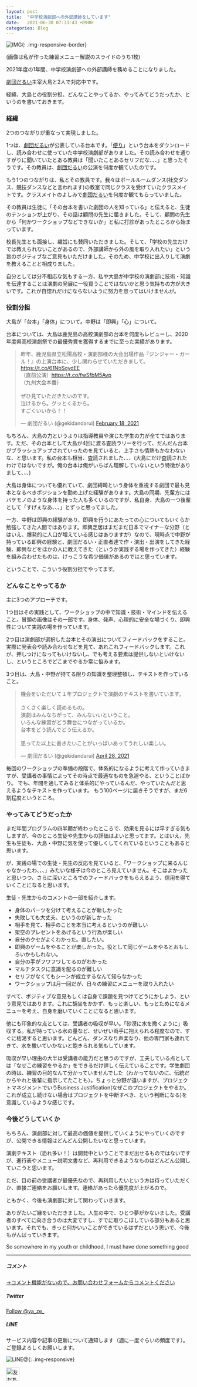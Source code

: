 ```yaml
---
layout: post
title:  "中学校演劇部への外部講師をしています"
date:   2021-06-30 07:33:43 +0900
categories: Blog
---
```


![IMG]({{site.baseurl}}/img/20210630_01.png){: .img-responsive-border} 

(画像は私が作った練習メニュー解説のスライドのうち1枚)

2021年度の1年間、中学校演劇部への外部講師を務めることになりました。

[劇団だるい](https://www.gekidandarui.com/)主宰大島と2人で対応中です。

経緯、大島との役割分担、どんなことやってるか、やってみてどうだったか、というのを書いておきます。

### 経緯

2つのつながりが重なって実現しました。

1つは、[劇団だるい](https://www.gekidandarui.com/)が公表している台本です。「[便り](https://www.gekidandarui.com/text/010-this-planet-is-ours/tayori/)」という台本をダウンロードし、読み合わせに使っていた中学校演劇部がありました。その読み合わせを通りすがりに聞いていたとある教員は「聞いたことあるセリフだな、、、」と思ったそうです。その教員は、[劇団だるい](https://www.gekidandarui.com/)の公演を何度か観ていたのです。

もう1つのつながりは、私とその教員です。我々はボールルームダンス(社交ダンス、競技ダンスなどと言われます)の教室で同じクラスを受けていたクラスメイトです。クラスメイトのよしみで[劇団だるい](https://www.gekidandarui.com/)を何度か観てもらっていました。

その教員は生徒に「その台本を書いた劇団の人を知っている」と伝えると、生徒のテンションが上がり、その話は顧問の先生に届きました。そして、顧問の先生から「何かワークショップなどできないか」と私に打診があったところから始まっています。

校長先生とも面接し、趣旨にも賛同いただきました。そして、「学校の先生だけでは教えられないことがあるので、外部講師から外の風を取り入れたい」という旨のポジティブなご意見もいただけました。そのため、中学校に出入りして演劇を教えることと相成りました。

自分としては分不相応な気もする一方、私や大島が中学校の演劇部に技術・知識を伝達することは演劇の発展に一役買うことではないかと思う気持ちの方が大きいです。これが自惚れだけにならないように努力を怠ってはいけませんが。

### 役割分担

大島が「台本」「身体」について。中野は「即興」「心」について。

台本については、大島は鹿児島の高校演劇部の台本を何度もレビューし、2020年度県高校演劇祭での最優秀賞を獲得するまでに至った実績があります。

<blockquote class="twitter-tweet"><p lang="ja" dir="ltr">昨年、鹿児島県立松陽高校・演劇部様の大会出場作品『ジンジャー・ガール！』の上演台本に、少し関わらせていただきまして。<a href="https://t.co/61NbSoydEE">https://t.co/61NbSoydEE</a><br>（直前公演）<a href="https://t.co/fwSfbM5Avp">https://t.co/fwSfbM5Avp</a><br>（九州大会本番）<br><br>ぜひ見ていただきたいのです。<br>泣けるから。グッとくるから。<br>すごくいいから！！</p>&mdash; 劇団だるい (@gekidandarui) <a href="https://twitter.com/gekidandarui/status/1362543985596669955?ref_src=twsrc%5Etfw">February 18, 2021</a></blockquote> <script async src="https://platform.twitter.com/widgets.js" charset="utf-8"></script>

もちろん、大島の力というよりは指導教員や演じた学生の力が全てではあります。ただ、その台本として大島が4回に渡る査読ラリーを行って、だんだん台本がブラッシュアップされていったのを見ていると、上手さも情熱もかなわないな、と思います。私の台本も相当、査読されました、、、(大島にだけ査読されたわけではないですが。俺の台本は俺がいちばん理解していないという特徴がありまして、、、)

大島は身体についても優れていて、劇団綺畸という身体を重視する劇団で最も見本となるべきポジションを勤め上げた経験があります。大島の同期、先輩方にはバケモノのような身体を持った人も多くいるのですが、私自身、大島の一つ後輩として「すげぇなあ、、、」とずっと思ってました。

一方、中野は即興の経験があり、即興を行うにあたっての心についてもいくらか勉強してきた人間ではあります。即興芝居はまだまだ日本でマイナーな分野（とはいえ、爆発的に人口が増えている感じはありますが）なので、現時点で中野が持っている即興の経験と、劇団だるい・正直者達で作・演出・出演をしてきた経験、即興などをほかの人に教えてきた（というか実践する場を作ってきた）経験を組み合わせたものは、けっこうな希少価値があるのではと思っています。

ということで、こういう役割分担でやってます。

### どんなことやってるか

主に3つのアプローチです。

1つ目はその実践として、ワークショップの中で知識・技術・マインドを伝えること。冒頭の画像はその一部です。身体、発声、心理的に安全な場づくり、即興性について実践の場を作っています。

2つ目は演劇部が選択した台本とその演出についてフィードバックをすること。実際に発表会や読み合わせなどを見て、あれこれフィードバックします。これが、押しつけになってもいけないし、でも考える要素は提供しないといけないし、というところでどこまでやるか常に悩みます。

3つ目は、大島・中野が持てる限りの知識を整理整頓し、テキストを作っていること。

<blockquote class="twitter-tweet"><p lang="ja" dir="ltr">機会をいただいて１年プロジェクトで演劇のテキストを書いています。<br><br>さくさく楽しく読めるもの。<br>演劇はみんなちがって、みんないいということ。<br>いろんな練習がどう舞台につながっているか。<br>台本をどう読んでどう伝えるか。<br><br>思ってた以上に書きたいことがいっぱいあってうれしい楽しい。</p>&mdash; 劇団だるい (@gekidandarui) <a href="https://twitter.com/gekidandarui/status/1387393145667682309?ref_src=twsrc%5Etfw">April 28, 2021</a></blockquote> <script async src="https://platform.twitter.com/widgets.js" charset="utf-8"></script>

毎回のワークショップの準備の段階で、体系的になるように考えて作っていきますが、受講者の事情によってその時点で最適なものを急遽やる、ということばかり。
でも、年間を通してみると体系的にやっているんだ、やっていたんだと思えるようなテキストを作っています。
もう100ページに届きそうですが、まだ6割程度というところ。



### やってみてどうだったか

まだ年間プログラムの四半期が終わったところで、効果を見るには早すぎる気もしますが、今のところ生徒や先生からの評価はよいと思ってます。とはいえ、先生も生徒も、大島・中野に気を使って優しくしてくれているということもあると思います。

が、実践の場での生徒・先生の反応を見ていると、「ワークショップに来るんじゃなかったわ、、、」みたいな様子は今のところ見えていません。そこはよかったと思いつつ、さらに深いところでのフィードバックをもらえるよう、信用を得ていくことになると思います。

生徒・先生からのコメントの一部を紹介します。

- 身体のパーツを分けて考えることが新しかった
- 失敗しても大丈夫、というのが新しかった
- 相手を見て、相手のことを本当に考えるというのが難しい
- 架空のプレゼントをあげるという行為が楽しい
- 自分のクセがよくわかった。直したい。
- 即興のゲームをやることが楽しかった。役として同じゲームをやるとおもしろいかもしれない。
- 自分の手がフワフワしてるのがわかった
- マルチタスクに意識を配るのが難しい
- セリフがなくてもシーンが成立するなんて知らなかった
- ワークショップは月一回だが、日々の練習にメニューを取り入れたい

すべて、ポジティブな意見もしくは自身で課題を見つけてどうにかしよう、という意見ではあります。これに胡坐をかかず、もっと楽しい、もっとためになるメニューを考え、自身を磨いていくことになると思います。

他にも印象的な点としては、受講者の吸収が早い。「砂漠に水を撒くように」吸収する。私が持っている水の量など、せいぜい両手に抱えられる程度なので、すぐに枯渇すると思います。どんどん、ダンスなり声楽なり、他の専門家も連れてきて、水を撒いていかないと飽きられる気もしています。

吸収が早い理由の大半は受講者の能力だと思うのですが、工夫している点としては「なぜこの練習をやるか」をできるだけ詳しく伝えていることです。学生劇団の時は、練習の目的なんて分かっていませんでした（わかってないのに、伝統だからやれと後輩に指示してたことも）。ちょっと分野が違いますが、プロジェクトマネジメントでいうBusiness Justification(なぜこのプロジェクトをやるか。これが成立し続けない場合はプロジェクトを中断すべき、という判断になる)を意識しているような感じです。




### 今後どうしていくか

もちろん、演劇部に対して最高の価値を提供していくようにやっていくのですが、公開できる情報はどんどん公開したいなと思っています。

演劇テキスト（恐れ多い！）は開発中ということでまだ出せるものではないですが、進行表やメニュー説明文書など、再利用できるようなものはどんどん公開していこうと思います。

ただ、目の前の受講者が最優先なので、再利用したいという方は待っていただくか、直接ご連絡をお願いします。連絡があったら優先度が上がるので。





ともかく、今後も演劇部に対して関わっていきます。

ありがたいご縁をいただきました。人生の中で、ひとつ夢がかないました。受講者のすべてに向き合うのは大変ですし、すでに取りこぼしている部分もあると思います。それでも、きっと何かいいことができているはずだという思いで、今後もがんばっていきます。

So somewhere in my youth or childhood, I must have done something good








---

##### コメント

[→コメント機能がないので、お問い合わせフォームからコメントください]({{site.baseurl}}/docs/contact/)

##### Twitter

<a href="https://twitter.com/ya_ze_?ref_src=twsrc%5Etfw" class="twitter-follow-button" data-show-count="false">Follow @ya_ze_</a><script async src="https://platform.twitter.com/widgets.js" charset="utf-8"></script>


##### LINE

サービス内容や記事の更新について通知します（週に一度ぐらいの頻度です）。
ご登録よろしくお願いします。

![LINE@]({{site.baseurl}}/img/lineat.png){: .img-responsive}

<a href="https://line.me/R/ti/p/%40tqt3140x"><img height="36" border="0" alt="友だち追加" src="https://scdn.line-apps.com/n/line_add_friends/btn/ja.png"></a> 